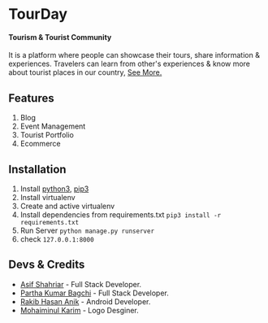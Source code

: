 # TourDay

#### Tourism & Tourist Community

It is a platform where people can showcase their tours, share information & experiences. Travelers can learn from other's experiences & know more about tourist places in our country, [See More.](https://sites.google.com/view/touristcommunity/tourday)

## Features

1. Blog
2. Event Management
3. Tourist Portfolio
4. Ecommerce

## Installation

1. Install [python3](https://www.python.org/downloads/), [pip3](https://pip.pypa.io/en/stable/installing/)
2. Install virtualenv
3. Create and active virtualenv
4. Install dependencies from requirements.txt `pip3 install -r requirements.txt`
5. Run Server `python manage.py runserver`
6. check `127.0.0.1:8000`

## Devs & Credits

- [Asif Shahriar](https://asifo1.github.io) - Full Stack Developer.
- [Partha Kumar Bagchi](https://github.com/pkbagchi) - Full Stack Developer.
- [Rakib Hasan Anik](https://github.com/anik-rakib) - Android Developer.
- [Mohaiminul Karim](https://dribbble.com/MkAkash) - Logo Desginer.
